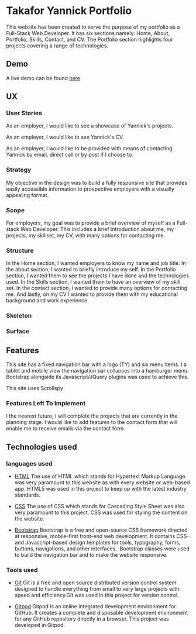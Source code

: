 # Takafor Yannick Portfolio
This website has been created to serve the purpose of my portfolio as a Full-Stack Web Developer. It has six sections namely: Home, About, Portfolio, Skills, Contact, and CV. The Portfolio section highlights four projects covering a range of technologies.

## Demo
A live demo can be found [here](https://takaforyannick30.github.io/Portfolio/)

## UX

### User Stories

As an employer, I would like to see a showcase of Yannick's projects.

As an employer, I would like to see Yannick's CV.

As an employer, I would like to be provided with means of contacting Yannick by email, direct call or by post if I choose to. 

### Strategy
My objective in the design was to build a fully responsive site that provides easily accessible information to prospective employers with a visually appealing format.

### Scope
For employers, my goal was to provide a brief overview of myself as a Full-stack Web Developer. This includes a brief introduction about me, my projects, my skillset, my CV, with many options for contacting me.

### Structure
In the Home section, I wanted employers to know my name and job title. In the about section, I wanted to briefly introduce my self. In the Portfolio section, I wanted them to see the projects I have done and the technologies used. In the Skills section, I wanted them to have an overview of my skill set. In the contact section, I wanted to provide many options for contacting me. And lastly, on my CV I wanted to provide them with my educational background and work experience.

### Skeleton

### Surface

## Features
This site has a fixed navigation bar with a logo (TY) and six menu items. I a tablet and mobile view the navigation bar collapses into a hamburger menu. Bootstrap alongside its Javascript/JQuery plugins was used to achieve this.

This site uses Scrollspy

### Features Left To Implement
I the nearest future, I will complete the projects that are currently in the planning stage. I would like to add features to the contact form that will enable me to receive emails via the contact form.

## Technologies used

### languages used

* [HTML](https://en.wikipedia.org/wiki/HTML) 
The use of HTML which stands for Hypertext Markup Language was very paramount to this website as with every website or web-based app. HTML5 was used in this project to keep up with the latest industry standards. 

* [CSS](https://en.wikipedia.org/wiki/Cascading_Style_Sheets)
The use of CSS which stands for Cascading Style Sheet was also very paramount to this project. CSS was used for styling the content on the website.

* [Bootstrap](https://getbootstrap.com/)
Bootstrap is a free and open-source CSS framework directed at responsive, mobile-first front-end web development. It contains CSS-and Javascript-based design templates for tools, typography, forms, buttons, navigations, and other interfaces.  Bootstrap classes were used to build the navigation bar and to make the website responsive.

### Tools used

* [Git](https://git-scm.com/)
Git is a free and open source distributed version control system designed to handle everything from small to very large projects with speed and efficiency.Git was used in this project for version control.

* [Gitpod](https://www.gitpod.io/)
Gitpod is an online integrated development environment for GitHub. It creates a complete and disposable development environment for any GitHub repository directly in a browser. This project was developed in Gitpod.




